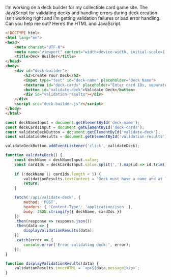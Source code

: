 I’m working on a deck builder for my collectible card game site. The JavaScript for validating decks and handling errors during deck creation isn’t working right and I’m getting validation failures or bad error handling. Can you help me out? Here’s the HTML and JavaScript.

```html
<!DOCTYPE html>
<html lang="en">
<head>
    <meta charset="UTF-8">
    <meta name="viewport" content="width=device-width, initial-scale=1.0">
    <title>Deck Builder</title>
</head>
<body>
    <div id="deck-builder">
        <h2>Create Your Deck</h2>
        <input type="text" id="deck-name" placeholder="Deck Name">
        <textarea id="deck-cards" placeholder="Enter card IDs, separated by commas"></textarea>
        <button id="validate-deck">Validate Deck</button>
        <div id="validation-results"></div>
    </div>
    <script src="deck-builder.js"></script>
</body>
</html>
```

```javascript
const deckNameInput = document.getElementById('deck-name');
const deckCardsInput = document.getElementById('deck-cards');
const validateDeckButton = document.getElementById('validate-deck');
const validationResults = document.getElementById('validation-results');

validateDeckButton.addEventListener('click', validateDeck);

function validateDeck() {
    const deckName = deckNameInput.value;
    const cardIds = deckCardsInput.value.split(',').map(id => id.trim());
    
    if (!deckName || cardIds.length < 5) {
        validationResults.textContent = 'Deck must have a name and at least 5 cards.';
        return;
    }

    fetch('/api/validate-deck', {
        method: 'POST',
        headers: { 'Content-Type': 'application/json' },
        body: JSON.stringify({ deckName, cardIds })
    })
    .then(response => response.json())
    .then(data => {
        displayValidationResults(data);
    })
    .catch(error => {
        console.error('Error validating deck:', error);
    });
}

function displayValidationResults(data) {
    validationResults.innerHTML = `<p>${data.message}</p>`;
}
```